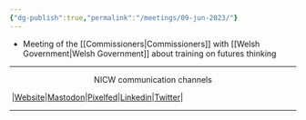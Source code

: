 ```yaml
---
{"dg-publish":true,"permalink":"/meetings/09-jun-2023/"}
---
```


- Meeting of the [[Commissioners\|Commissioners]] with [[Welsh Government\|Welsh Government]] about training on futures thinking 
***
<p style="text-align: center;">NICW communication channels</p>

󠁧 |[Website](https://nationalinfrastructurecommission.wales)|[Mastodon](https://toot.wales/@NICW)|[Pixelfed](https://pix.toot.wales/NICW)|[Linkedin](https://www.linkedin.com/company/26268509/)|[Twitter](https://twitter.com/InfraCommCymru)|
***
